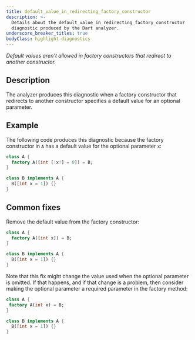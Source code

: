```yaml
---
title: default_value_in_redirecting_factory_constructor
description: >-
  Details about the default_value_in_redirecting_factory_constructor
  diagnostic produced by the Dart analyzer.
underscore_breaker_titles: true
bodyClass: highlight-diagnostics
---
```


_Default values aren't allowed in factory constructors that redirect to another constructor._

## Description

The analyzer produces this diagnostic when a factory constructor that
redirects to another constructor specifies a default value for an optional
parameter.

## Example

The following code produces this diagnostic because the factory constructor
in `A` has a default value for the optional parameter `x`:

```dart
class A {
  factory A([int [!x!] = 0]) = B;
}

class B implements A {
  B([int x = 1]) {}
}
```

## Common fixes

Remove the default value from the factory constructor:

```dart
class A {
  factory A([int x]) = B;
}

class B implements A {
  B([int x = 1]) {}
}
```

Note that this fix might change the value used when the optional parameter
is omitted. If that happens, and if that change is a problem, then consider
making the optional parameter a required parameter in the factory method:

```dart
class A {
 factory A(int x) = B;
}

class B implements A {
  B([int x = 1]) {}
}
```
